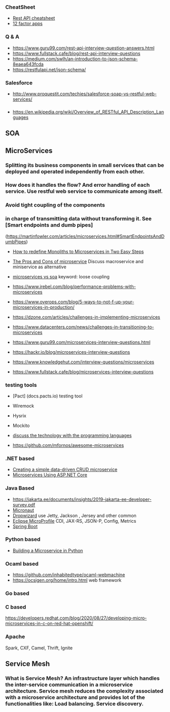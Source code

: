  
 ### CheatSheet
 
 * [Rest API cheatsheet](https://github.com/patricksavalle/rest-api-cheatsheet)
 * [12 factor apps](https://12factor.net/)
 
 
 ### Q & A
* https://www.guru99.com/rest-api-interview-question-answers.html
* https://www.fullstack.cafe/blog/rest-api-interview-questions
* https://medium.com/swlh/an-introduction-to-json-schema-8eaea643fcda
* https://restfulapi.net/json-schema/

### Salesforce
* http://www.proquestit.com/techies/salesforce-soap-vs-restful-web-services/

### 
* https://en.wikipedia.org/wiki/Overview_of_RESTful_API_Description_Languages


## SOA


## MicroServices 
### Splitting its business components in small services that can be deployed and operated independently from each other.  
### How does it handles the flow? And error handling of each service.  Use restful web service to communicate among itself. 
### Avoid tight coupling of the components
### in charge of transmitting data without transforming it. See [Smart endpoints and dumb pipes]
(https://martinfowler.com/articles/microservices.html#SmartEndpointsAndDumbPipes)
 
* [How to redefine Monoliths to Microservices in Two Easy Steps](https://blog.aspiresys.com/software-product-engineering/monoliths-to-microservices-two-easy-steps/)
* [The Pros and Cons of microservice](https://www.devopsdigest.com/the-pros-and-cons-of-microservices)  Discuss macroservice and miniservice as alternative
* [microservices vs soa](https://www.jrebel.com/blog/microservices-vs-soa) keyword: loose coupling


* https://www.jrebel.com/blog/performance-problems-with-microservices
* https://www.overops.com/blog/5-ways-to-not-f-up-your-microservices-in-production/
* https://dzone.com/articles/challenges-in-implementing-microservices
* https://www.datacenters.com/news/challenges-in-transitioning-to-microservices

* https://www.guru99.com/microservices-interview-questions.html
* https://hackr.io/blog/microservices-interview-questions
* https://www.knowledgehut.com/interview-questions/microservices
* https://www.fullstack.cafe/blog/microservices-interview-questions

### testing tools
* [Pact] (docs.pacts.io) testing tool
* Wiremock
* Hysrix 
* Mockito



* [discuss the technology with the programming languages](https://www.clariontech.com/blog/5-best-technologies-to-build-microservices-architecture) 
* https://github.com/mfornos/awesome-microservices


### .NET based
* [Creating a simple data-driven CRUD microservice](https://docs.microsoft.com/en-us/dotnet/architecture/microservices/multi-container-microservice-net-applications/data-driven-crud-microservice)
* [Microservices Using ASP.NET Core
](https://www.c-sharpcorner.com/article/microservice-using-asp-net-core/)

### Java Based
* https://jakarta.ee/documents/insights/2019-jakarta-ee-developer-survey.pdf
* [Micronaut](https://docs.micronaut.io/latest/guide/index.html)  
* [Dropwizard](https://www.dropwizard.io/en/stable/getting-started.html) use Jetty, Jackson , Jersey and other common 
* [Eclipse MicroProfile](https://wiki.eclipse.org/MicroProfile/Implementation) CDI, JAX-RS, JSON-P, Config, Metrics
* [Spring Boot ](https://spring.io/blog/2015/07/14/microservices-with-spring) 

### Python based 
* [Building a Microservice in Python](https://sonusharma-mnnit.medium.com/building-a-microservice-in-python-ff009da83dac)

### Ocaml based
* https://github.com/inhabitedtype/ocaml-webmachine
* https://ocsigen.org/home/intro.html  web framework

### Go based

### C based
https://developers.redhat.com/blog/2020/08/27/developing-micro-microservices-in-c-on-red-hat-openshift/


### Apache
Spark, CXF, Camel, Thrift, Ignite

## Service Mesh
### What is Service Mesh?  An infrastructure layer which handles the inter-service communication in a microservice architecture. Service mesh reduces the complexity associated with a microservice architecture and provides lot of the functionalities like: Load balancing. Service discovery.

 
